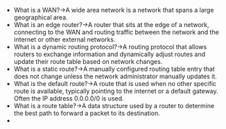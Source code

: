 - What is a WAN?→A wide area network is a network that spans a large geographical area.
- What is an edge router?→A router that sits at the edge of a network, connecting to the WAN and routing traffic between the network and the internet or other external networks.
- What is a dynamic routing protocol?→A routing protocol that allows routers to exchange information and dynamically adjust routes and update their route table based on network changes.
- What is a static route?→A manually configured routing table entry that does not change unless the network administrator manually updates it.
- What is the default route?→A route that is used when no other specific route is available, typically pointing to the internet or a default gateway. Often the IP address 0.0.0.0/0 is used.
- What is a route table?→A data structure used by a router to determine the best path to forward a packet to its destination.
- 
